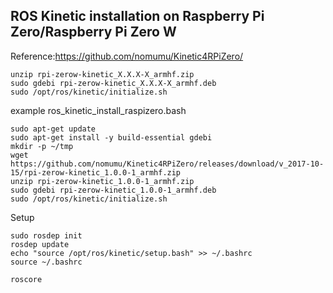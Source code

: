 ## ROS Kinetic installation on Raspberry Pi Zero/Raspberry Pi Zero W

Reference:https://github.com/nomumu/Kinetic4RPiZero/

    unzip rpi-zerow-kinetic_X.X.X-X_armhf.zip
    sudo gdebi rpi-zerow-kinetic_X.X.X-X_armhf.deb
    sudo /opt/ros/kinetic/initialize.sh


example ros_kinetic_install_raspizero.bash

    sudo apt-get update
    sudo apt-get install -y build-essential gdebi
    mkdir -p ~/tmp
    wget https://github.com/nomumu/Kinetic4RPiZero/releases/download/v_2017-10-15/rpi-zerow-kinetic_1.0.0-1_armhf.zip
    unzip rpi-zerow-kinetic_1.0.0-1_armhf.zip
    sudo gdebi rpi-zerow-kinetic_1.0.0-1_armhf.deb
    sudo /opt/ros/kinetic/initialize.sh

Setup

    sudo rosdep init
    rosdep update
    echo "source /opt/ros/kinetic/setup.bash" >> ~/.bashrc
    source ~/.bashrc

    roscore
